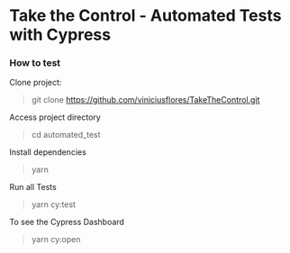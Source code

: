 # Take the Control - Automated Tests with Cypress

### How to test

Clone project:
> git clone <https://github.com/viniciusflores/TakeTheControl.git>

Access project directory
> cd automated_test

Install dependencies
> yarn

Run all Tests
> yarn cy:test

To see the Cypress Dashboard
> yarn cy:open
